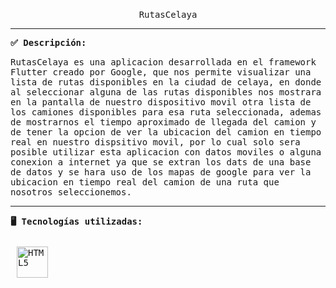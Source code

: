 <p align="center">
<br>
<samp>
    <br>RutasCelaya<br>
</samp>
</p>
<hr/>
<samp>
    <strong>✅ Descripción: </strong>
    <p>RutasCelaya es una aplicacion desarrollada en el framework Flutter creado por Google, que nos permite visualizar una lista de rutas disponibles en la ciudad de celaya, en donde al seleccionar alguna de las rutas disponibles nos mostrara en la pantalla de nuestro dispositivo movil otra lista de los camiones disponibles para esa ruta seleccionada, ademas de mostrarnos el tiempo aproximado de llegada del camion y de tener la opcion de ver la ubicacion del camion en tiempo real en nuestro dispsitivo movil, por lo cual solo sera posible utilizar esta aplicacion con datos moviles o alguna conexion a internet ya que se extran los dats de una base de datos y se hara uso de los mapas de google para ver la ubicacion en tiempo real del camion de una ruta que nosotros seleccionemos.
</p>
    <hr/>
<strong>🖥️ Tecnologías utilizadas: </strong>
<br/>
<br/>
<div style="display: flex; img:first-child{margin-right: 10px;}"> 
<img style="margin: 10px" src="https://www.vectorlogo.zone/logos/flutterio/flutterio-icon.svg" alt="HTML5" height="50" />  
</div>
</samp>
